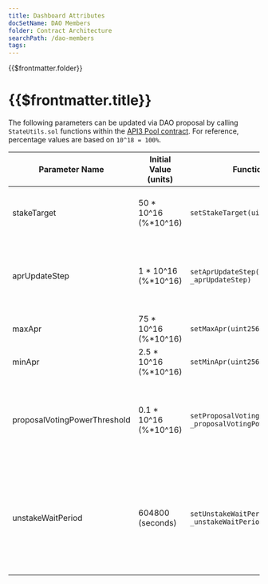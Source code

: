 ```yaml
---
title: Dashboard Attributes
docSetName: DAO Members
folder: Contract Architecture
searchPath: /dao-members
tags:
---
```


<TitleSpan>{{$frontmatter.folder}}</TitleSpan>

# {{$frontmatter.title}}

The following parameters can be updated via DAO proposal by calling
`StateUtils.sol` functions within the [API3 Pool contract](pool.md). For
reference, percentage values are based on `10^18 = 100%`.

| Parameter Name               | Initial Value (units) | Function Signature                                                       | Description                                                                                      |
| ---------------------------- | --------------------- | ------------------------------------------------------------------------ | ------------------------------------------------------------------------------------------------ |
| stakeTarget                  | 50 * 10^16 (%*10^16)  | `setStakeTarget(uint256 _stakeTarget)`                                   | Percentage of all tokens targeted to be staked                                                   |
| aprUpdateStep                | 1 * 10^16 (%*10^16)   | `setAprUpdateStep(uint256 _aprUpdateStep)`                               | Percentage reward APR will be increased or decreased by                                          |
| maxApr                       | 75 * 10^16 (%*10^16)  | `setMaxApr(uint256 _maxApr)`                                             | Maximum reward APR                                                                               |
| minApr                       | 2.5 * 10^16 (%*10^16) | `setMinApr(uint256 _minApr)`                                             | Minimum reward APR                                                                               |
| proposalVotingPowerThreshold | 0.1 * 10^16 (%*10^16) | `setProposalVotingPowerThreshold(uint256 _proposalVotingPowerThreshold)` | Percentage of all shares that must be held to create a new proposal                              |
| unstakeWaitPeriod            | 604800 (seconds)      | `setUnstakeWaitPeriod(uint256 _unstakeWaitPeriod)`                       | Length of time a member must wait after scheduling unstake before unstaking tokens from the pool |
